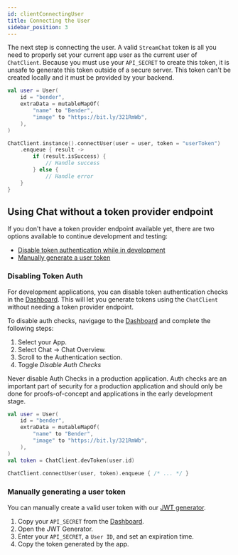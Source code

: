 ```yaml
---
id: clientConnectingUser
title: Connecting the User
sidebar_position: 3
---
```


The next step is connecting the user. A valid `StreamChat` token is all you need to properly set your current app user as the current user of `ChatClient`. Because you must use your `API_SECRET` to create this token, it is unsafe to generate this token outside of a secure server. This token can't be created locally and it must be provided by your backend.

```kotlin
val user = User(
    id = "bender",
    extraData = mutableMapOf(
        "name" to "Bender",
        "image" to "https://bit.ly/321RmWb",
    ),
)

ChatClient.instance().connectUser(user = user, token = "userToken")
    .enqueue { result ->
        if (result.isSuccess) {
            // Handle success
        } else {
            // Handle error
    }
}
```

## Using Chat without a token provider endpoint
If you don't have a token provider endpoint available yet, there are two options available to continue development and testing:

- [Disable token authentication while in development](#Development-Token-Mode)
- [Manually generate a user token](#Manually-Generate-a-User-Token)

### Disabling Token Auth
For development applications, you can disable token authentication checks in the [Dashboard](https://getstream.io/dashboard). This will let you generate tokens using the `ChatClient` without needing a token provider endpoint. 

To disable auth checks, navigage to the [Dashboard](https://getstream.io/dashboard) and complete the following steps:

1. Select your App.
1. Select Chat -> Chat Overview.
1. Scroll to the Authentication section.
1. Toggle *Disable Auth Checks*

<!-- warning -->
Never disable Auth Checks in a production application. Auth checks are an important part of security for a production application and should only be done for proofs-of-concept and applications in the early development stage.
<!-- /warning -->

```kotlin
val user = User( 
    id = "bender", 
    extraData = mutableMapOf( 
        "name" to "Bender", 
        "image" to "https://bit.ly/321RmWb", 
    ), 
) 
val token = ChatClient.devToken(user.id) 
 
ChatClient.connectUser(user, token).enqueue { /* ... */ } 

```
### Manually generating a user token
You can manually create a valid user token with our [JWT generator](https://getstream.io/chat/docs/android/token_generator/?language=kotlin).

1. Copy your `API_SECRET` from the [Dashboard](https://getstream.io/dashboard).
1. Open the JWT Generator.
1. Enter your `API_SECRET`, a `User ID`, and set an expiration time.
1. Copy the token generated by the app.